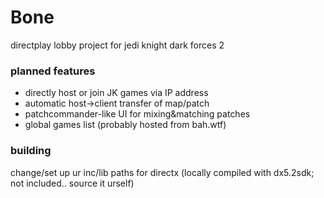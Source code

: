 # Bone
directplay lobby project for jedi knight dark forces 2

### planned features
- directly host or join JK games via IP address
- automatic host->client transfer of map/patch
- patchcommander-like UI for mixing&matching patches
- global games list (probably hosted from bah.wtf)


### building
change/set up ur inc/lib paths for directx (locally compiled with dx5.2sdk; not included.. source it urself)
